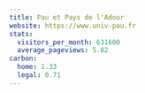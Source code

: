 ```yaml
---
title: Pau et Pays de l'Adour
website: https://www.univ-pau.fr
stats:
  visitors_per_month: 631600
  average_pageviews: 5.82
carbon:
  home: 1.33
  legal: 0.71
---
```

